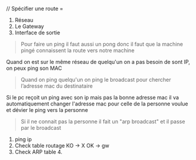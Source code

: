 // Spécifier une route = 

 1. Réseau 
 2. Le Gateway 
 3. Interface de sortie

> Pour faire un ping il faut aussi un pong donc il faut que la machine pingé connaissent la route vers notre machine

Quand on est sur le même réseau de quelqu'un on a pas besoin de sont IP, on peux ping son MAC

> Quand on ping quelqu'un on ping le broadcast pour chercher l’adresse mac du destinataire

Si le pc reçoit un ping avec son ip mais pas la bonne adresse mac il va automatiquement changer l'adresse mac pour celle de la personne voulue et dévier le ping vers la personne

> Si il ne connait pas la personne il fait un "arp broadcast" et il passe par le broadcast

 1. ping ip
 2. Check table routage
		KO -> X
		OK -> gw
3. Check ARP table
	4. 

<!--stackedit_data:
eyJoaXN0b3J5IjpbLTI1MTUyOTk1MCw0NDQ5NjUxMzcsLTUxNj
IwNDE4LDE4MzIxODQ2NV19
-->